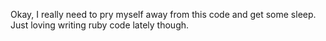 <!--
id: 624782159
link: http://kevinisom.info/post/624782159/okay-i-really-need-to-pry-myself-away-from-this
slug: okay-i-really-need-to-pry-myself-away-from-this
date: Sun May 23 2010 23:54:45 GMT+1200 (NZST)
raw: {"blog_name":"kevinisom","id":624782159,"post_url":"http://kevinisom.info/post/624782159/okay-i-really-need-to-pry-myself-away-from-this","slug":"okay-i-really-need-to-pry-myself-away-from-this","type":"text","date":"2010-05-23 11:54:45 GMT","timestamp":1274615685,"state":"published","format":"html","reblog_key":"jsvk5U6d","tags":[],"short_url":"http://tmblr.co/Zw68YybFMjF","highlighted":[],"feed_item":"http://twitter.com/kev_nz/statuses/14550136914","from_feed_id":"650289","note_count":0,"title":null,"body":"<p>Okay, I really need to pry myself away from this code and get some sleep. Just loving writing ruby code lately though.</p>"}
publish: 2010-05-023
tags: 
title: null
-->


Okay, I really need to pry myself away from this code and get some
sleep. Just loving writing ruby code lately though.



